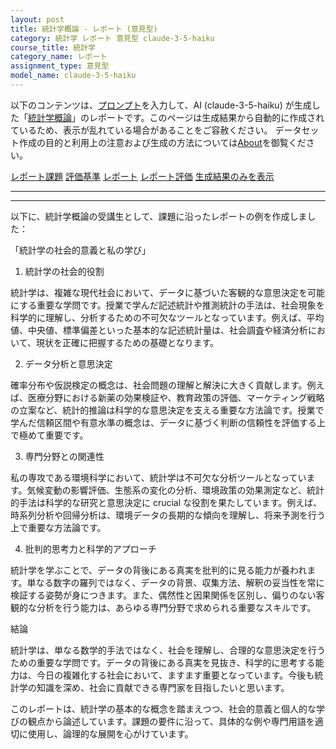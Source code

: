 ```yaml
---
layout: post
title: 統計学概論 - レポート (意見型)
category: 統計学 レポート 意見型 claude-3-5-haiku
course_title: 統計学
category_name: レポート
assignment_type: 意見型
model_name: claude-3-5-haiku
---
```


以下のコンテンツは、[プロンプト](https://github.com/takedatoshiyuki/synthetic_assignments/tree/main/generated/統計学/claude-3-5-haiku/prompt_レポート-意見型.md)を入力して、AI (claude-3-5-haiku) が生成した「[統計学概論](/contents/統計学/)」のレポートです。このページは生成結果から自動的に作成されているため、表示が乱れている場合があることをご容赦ください。
データセット作成の目的と利用上の注意および生成の方法については[About](/About)を御覧ください。

[レポート課題](../レポート課題-意見型)
[評価基準](../評価基準-意見型)
[レポート](../レポート-意見型)
[レポート評価](../レポート評価-意見型)
[生成結果のみを表示](https://github.com/takedatoshiyuki/synthetic_assignments/tree/main/generated/統計学/claude-3-5-haiku/レポート-意見型.md)
  

***
***
  
以下に、統計学概論の受講生として、課題に沿ったレポートの例を作成しました：

「統計学の社会的意義と私の学び」

1. 統計学の社会的役割

統計学は、複雑な現代社会において、データに基づいた客観的な意思決定を可能にする重要な学問です。授業で学んだ記述統計や推測統計の手法は、社会現象を科学的に理解し、分析するための不可欠なツールとなっています。例えば、平均値、中央値、標準偏差といった基本的な記述統計量は、社会調査や経済分析において、現状を正確に把握するための基礎となります。

2. データ分析と意思決定

確率分布や仮説検定の概念は、社会問題の理解と解決に大きく貢献します。例えば、医療分野における新薬の効果検証や、教育政策の評価、マーケティング戦略の立案など、統計的推論は科学的な意思決定を支える重要な方法論です。授業で学んだ信頼区間や有意水準の概念は、データに基づく判断の信頼性を評価する上で極めて重要です。

3. 専門分野との関連性

私の専攻である環境科学において、統計学は不可欠な分析ツールとなっています。気候変動の影響評価、生態系の変化の分析、環境政策の効果測定など、統計的手法は科学的な研究と意思決定に crucial な役割を果たしています。例えば、時系列分析や回帰分析は、環境データの長期的な傾向を理解し、将来予測を行う上で重要な方法論です。

4. 批判的思考力と科学的アプローチ

統計学を学ぶことで、データの背後にある真実を批判的に見る能力が養われます。単なる数字の羅列ではなく、データの背景、収集方法、解釈の妥当性を常に検証する姿勢が身につきます。また、偶然性と因果関係を区別し、偏りのない客観的な分析を行う能力は、あらゆる専門分野で求められる重要なスキルです。

結論

統計学は、単なる数学的手法ではなく、社会を理解し、合理的な意思決定を行うための重要な学問です。データの背後にある真実を見抜き、科学的に思考する能力は、今日の複雑化する社会において、ますます重要となっています。今後も統計学の知識を深め、社会に貢献できる専門家を目指したいと思います。

このレポートは、統計学の基本的な概念を踏まえつつ、社会的意義と個人的な学びの観点から論述しています。課題の要件に沿って、具体的な例や専門用語を適切に使用し、論理的な展開を心がけています。
